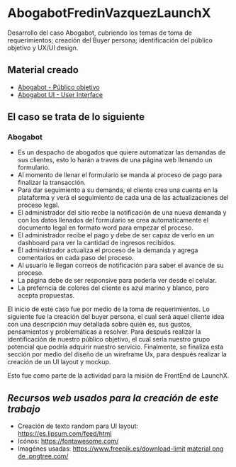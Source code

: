 # **AbogabotFredinVazquezLaunchX**
Desarrollo del caso Abogabot, cubriendo los temas de toma de requerimientos; creación del Buyer persona; identificación del público objetivo y UX/UI design. 

## **Material creado**
<ul>
    <li> <a href="https://miro.com/app/board/uXjVOKIZE6w=/?invite_link_id=25794568597" target="blank">Abogabot - Público objetivo</a> </li>
    <li> <a href="https://www.figma.com/file/z4V5N3QUqSI3e9VvOQq3hj/Abogabot?node-id=0%3A1" target="blank">Abogabot UI - User Interface</a> </li>
    
</ul>
    
## El caso se trata de lo siguiente
### **Abogabot**

<ul>
    <li>Es un despacho de abogados que quiere automatizar las demandas de sus clientes, esto lo harán a traves de una página web llenando un formulario.</li>
    <li>Al momento de llenar el formulario se manda al proceso de pago para finalizar la transacción.</li>
    <li>Para dar seguimiento a su demanda, el cliente crea una cuenta en la plataforma y verá el seguimiento de cada una de las actualizaciones del proceso legal.</li>
    <li>El administrador del sitio recbe la notificación de una nueva demanda y con los datos llenados del formulario se crea automaticamente el documento legal en formato word para empezar el proceso.</li>
    <li>El administrador recibe el pago y debe de ser capaz de verlo en un dashboard para ver la cantidad de ingresos recibidos.</li>
    <li>El administrador actualiza el proceso de la demanda y agrega comentarios en cada paso del proceso.</li>
    <li>Al usuario le llegan correos de notificación para saber el avance de su proceso.</li>
    <li>La página debe de ser responsive para poderla ver desde el celular.</li>
    <li>La preferncia de colores del cliente es azul marino y blanco, pero acepta propuestas.</li>
</ul>

El inicio de este caso fue por medio de la toma de requerimientos. Lo siguiente fue la creación del buyer persona, el cual será aquel cliente idea con una descripción muy detallada sobre quién es, sus gustos, pensamientos y problemáticas a resolver. Para después realizar la identificación de nuestro público objetivo, el cual sería nuestro grupo potencial que podría adquirir nuestro servicio.
Finalmente, se finaliza esta sección por medio del diseño de un wireframe Ux, para después realizar la creación de un UI layout y mockup.

Esto fue como parte de la actividad para la misión de FrontEnd de LaunchX.

## _**Recursos web usados para la creación de este trabajo**_
* Creación de texto random para UI layout: https://es.lipsum.com/feed/html
* Icónos:                                  https://fontawesome.com/
* Imagénes usadas:
https://www.freepik.es/download-limit
<a href='https://.pngtree.com/so/material'>material png de .pngtree.com/</a>
